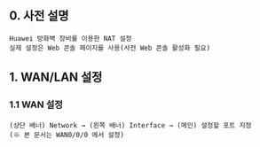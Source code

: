 ## 0. 사전 설명
```
Huawei 방화벽 장비를 이용한 NAT 설정
실제 설정은 Web 콘솔 페이지를 사용(사전 Web 콘솔 활성화 필요)
```



## 1. WAN/LAN 설정
### 1.1 WAN 설정
```
(상단 배너) Network → (왼쪽 배너) Interface → (메인) 설정할 포트 지정
(※ 본 문서는 WAN0/0/0 에서 설정)

```
